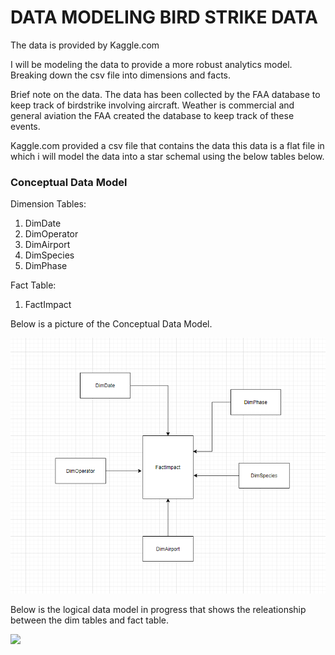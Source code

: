 # DATA MODELING BIRD STRIKE DATA

The data is provided by Kaggle.com

I will be modeling the data to provide a more robust analytics model.  Breaking down the csv file into dimensions and facts. 

Brief note on the data.  The data has been collected by the FAA database to keep track of birdstrike involving aircraft.  Weather is commercial and general aviation the FAA created the database to keep track of these events.  

Kaggle.com provided a csv file that contains the data this data is a flat file in which i will model the data into a star schemal using the below tables below.   


### Conceptual Data Model
Dimension Tables: 
1. DimDate
2. DimOperator
3. DimAirport
4. DimSpecies
5. DimPhase 

Fact Table: 
1. FactImpact

Below is a picture of the Conceptual Data Model. 

<img src="img\conceptual_model.PNG" />

Below is the logical data model in progress that shows the releationship between the dim tables and fact table. 

<img src="img\ logical_model.PNG" />


